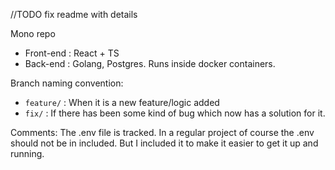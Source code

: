 //TODO fix readme with details

Mono repo
- Front-end : React + TS
- Back-end : Golang, Postgres. Runs inside docker containers. 

Branch naming convention: <br/>
- `feature/` : When it is a new feature/logic added
- `fix/` : If there has been some kind of bug which now has a solution for it. 

Comments: 
The .env file is tracked. In a regular project of course the .env should not be in included. But I included it to make it easier to get it up and running. 

